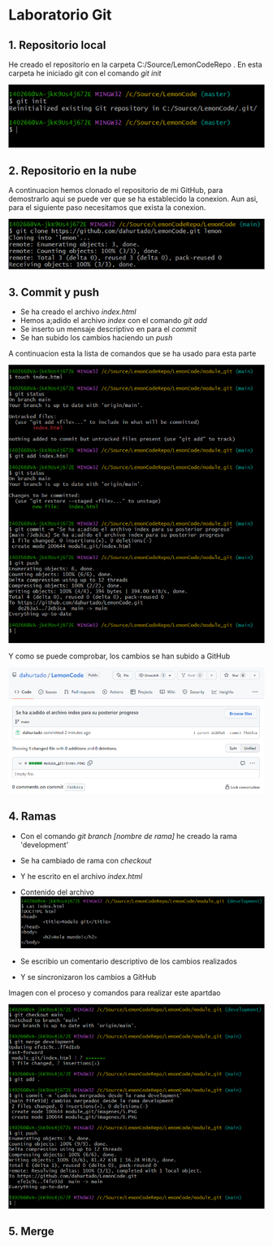 # Laboratorio Git
## 1. Repositorio local

He creado el repositorio en la carpeta C:/Source/LemonCodeRepo .
En esta carpeta he iniciado git con el comando *git init*

![Comando git init](./imagenes/1.PNG)

## 2. Repositorio en la nube

A continuacion hemos clonado el repositorio de mi GitHub, para demostrarlo aqui se puede ver que se ha establecido la conexion.
Aun asi, para el siguiente paso necesitamos que exista la conexion.

![Clonado de repositorio](./imagenes/2.PNG)

## 3. Commit y push

 - Se ha creado el archivo *index.html*
 - Hemos a;adido el archivo *index* con el comando *git add*
 - Se inserto un mensaje descriptivo en para el *commit*
 - Se han subido los cambios haciendo un *push*

A continuacion esta la lista de comandos que se ha usado para esta parte

![Commiteo y push de archivos](./imagenes/3.PNG)

Y como se puede comprobar, los cambios se han subido a GitHub

![Cambios subidos a GitHub](./imagenes/4.PNG)

## 4. Ramas

 - Con el comando *git branch [nombre de rama]* he creado la rama 'development'
 - Se ha cambiado de rama con *checkout*
 - Y he escrito en el archivo *index.html*
  - Contenido del archivo
![Contenido del archivo index.html](./imagenes/6.PNG)

 - Se escribio un comentario descriptivo de los cambios realizados
 - Y se sincronizaron los cambios a GitHub

Imagen con el proceso y comandos para realizar este apartdao

![Listado del proceso y de comandos](./imagenes/7.PNG)


## 5. Merge
